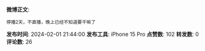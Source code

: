 **微博正文**: 
```
停播2天，不直播，晚上已经不知道要干嘛了
```
**发布时间**: 2024-02-01 21:44:00
**发布工具**: iPhone 15 Pro
**点赞数**: 102
**转发数**: 0
**评论数**: 26
